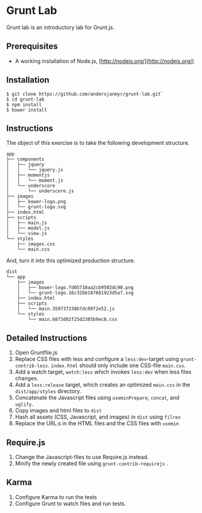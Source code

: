 # Grunt Lab

Grunt lab is an introductory lab for Grunt.js.

## Prerequisites

* A working installation of Node.js, [http://nodejs.org/](http://nodejs.org/)

## Installation

```
$ git clone https://github.com/andersjanmyr/grunt-lab.git`
$ cd grunt-lab
$ npm install
$ bower install
```

## Instructions

The object of this exercise is to take the following development structure.

```
app
├── components
│   ├── jquery
│   │   └── jquery.js
│   ├── momentjs
│   │   └── moment.js
│   └── underscore
│       └── underscore.js
├── images
│   ├── bower-logo.png
│   └── grunt-logo.svg
├── index.html
├── scripts
│   ├── main.js
│   ├── model.js
│   └── view.js
└── styles
    ├── images.css
    └── main.css
```

And, turn it into this optimized production structure.

```
dist
└── app
    ├── images
    │   ├── bower-logo.fd05710aa2cb9502dc90.png
    │   └── grunt-logo.16c32bb187681923d5a7.svg
    ├── index.html
    ├── scripts
    │   └── main.359737238b7dc0972e52.js
    └── styles
        └── main.6873d02f25d2385b9ec8.css
```

## Detailed Instructions

1. Open Gruntfile.js
2. Replace CSS files with less and configure a `less:dev`-target using
   `grunt-contrib-less`. `index.html` should only include one CSS-file `main.css`.
3. Add a watch target, `watch:less` which invokes `less:dev` when less files
   changes.
4. Add a `less:release` target, which creates an optimized `main.css` in the
   `dist/app/styles` directory.
5. Concatenate the Javascript files using `useminPrepare`, `concat`, and
   `uglify`.
6. Copy images and html files to `dist`
7. Hash all assets (CSS, Javascript, and images) in `dist` using `filrev`
8. Replace the URL:s in the HTML files and the CSS files with `usemin`

## Require.js

1. Change the Javascript-files to use Require.js instead.
2. Minify the newly created file using `grunt-contrib-requirejs` .

## Karma

1. Configure Karma to run the tests
2. Configure Grunt to watch files and run tests.

